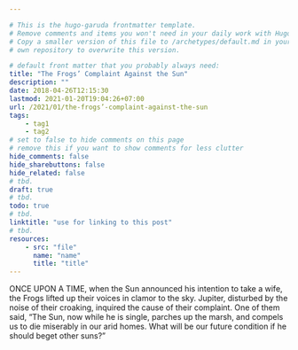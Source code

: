 ```yaml
---

# This is the hugo-garuda frontmatter template.
# Remove comments and items you won't need in your daily work with Hugo.
# Copy a smaller version of this file to /archetypes/default.md in your
# own repository to overwrite this version.

# default front matter that you probably always need:
title: "The Frogs’ Complaint Against the Sun"
description: ""
date: 2018-04-26T12:15:30
lastmod: 2021-01-20T19:04:26+07:00
url: /2021/01/the-frogs’-complaint-against-the-sun
tags:
    - tag1
    - tag2
# set to false to hide comments on this page
# remove this if you want to show comments for less clutter
hide_comments: false
hide_sharebuttons: false
hide_related: false
# tbd.
draft: true
# tbd.
todo: true
# tbd.
linktitle: "use for linking to this post"
# tbd.
resources:
    - src: "file"
      name: "name"
      title: "title"
---
```

ONCE UPON A TIME, when the Sun announced his intention to take a wife, the Frogs lifted up their voices in clamor to the sky. Jupiter, disturbed by the noise of their croaking, inquired the cause of their complaint. One of them said, “The Sun, now while he is single, parches up the marsh, and compels us to die miserably in our arid homes. What will be our future condition if he should beget other suns?”



